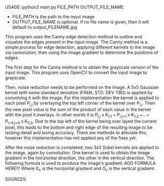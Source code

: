 USAGE: python3 main.py FILE_PATH OUTPUT_FILE_NAME
- FILE_PATH is the path to the input image
- OUTPUT_FILE_NAME is optional. If no file name is given, then it will default to output_FILENAME.jpg

This program uses the Canny edge detection method to outline and visualize the edges
present in the input image. The Canny method is a simple process for edge detection,
applying different kernels to the  image via convolution, then using the image gradient to
determine the positions of edges.

The first step for the Canny method is to obtain the grayscale version of the input image.
This program uses OpenCV to convert the input image to grayscale.

Then, noise reduction needs to be performed on the image. A 5x5 Gaussian kernel with some
standard deviation (FINAL STD. DEV TBD) is applied by convolving it with the image. For this
implementation the kernel is applied to each pixel P<sub>i,j</sub> by overlaying the top left
corner of the kernel over P<sub>i,j</sub>. Then the new pixel value is the sum of the product
of each value in the kernel with the pixel it overlays. In other words it is 
P<sub>i,j</sub> x K<sub>1,1</sub> + P<sub>i,j+1</sub> x K<sub>1,2</sub> +...+ P<sub>i+4,j+4</sub> x K<sub>5,5</sub>.
Due to the top left of the kernel being over layed the current pixel, this leads to the bottom and right edge of 
the resulting image to be lacking detail and losing accuracy. There are methods to alleviate this, however
this implementation has not applied any of the fixes yet.

After the noise reduction is completed, two 3x3 Sobel kernels are applied to the image, again by convolution. 
One kernel is used to obtain the image gradient in the horiziontal direction, the other in the vertical direction.
The following formula is used to produce the image's gradient:
ADD FORMULA HERE!!!
Where G<sub>x</sub> is the horizontal gradient and G<sub>y</sub> is the vertical gradient.



SOURCES:
